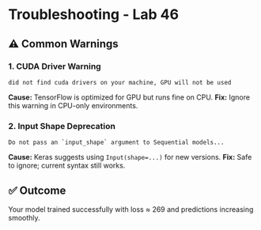 # Troubleshooting - Lab 46

## ⚠️ Common Warnings

### 1. CUDA Driver Warning
```
did not find cuda drivers on your machine, GPU will not be used
```
**Cause:** TensorFlow is optimized for GPU but runs fine on CPU.
**Fix:** Ignore this warning in CPU-only environments.

### 2. Input Shape Deprecation
```
Do not pass an `input_shape` argument to Sequential models...
```
**Cause:** Keras suggests using `Input(shape=...)` for new versions.
**Fix:** Safe to ignore; current syntax still works.

## ✅ Outcome
Your model trained successfully with loss ≈ 269 and predictions increasing smoothly.

